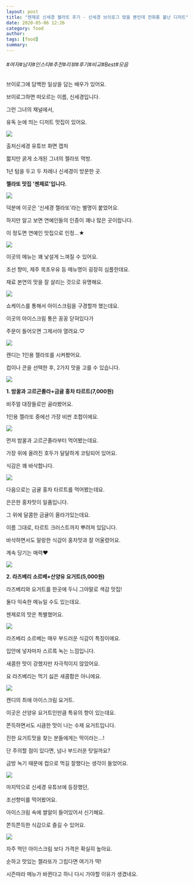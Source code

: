 ```yaml
---
layout: post
title: "젠제로 신세경 젤라또 후기 - 신세경 브이로그 떴을 뿐인데 전화통 불난 디저트"
date: 2020-05-06 12:26
category: food
author: 
tags: [food]
summary: 
---
```


###### #여자#남자#인스타#추천#리뷰#후기#비교#Best#모음


브이로그에 담백한 일상을 담는 배우가 있어요.

브이로그하면 떠오르는 이름, 신세경입니다.

  

그런 그녀의 채널에서,

유독 눈에 띄는 디저트 맛집이 있어요.

![](https://img1.daumcdn.net/thumb/R720x0/?fname=https%3A%2F%2Ft1.daumcdn.net%2Fliveboard%2Fdispatch%2F6df46693a2954e9f81cf5714bb0329fb.JPG)

출처신세경 유튜브 화면 캡처

짧지만 굵게 소개된 그녀의 젤라또 먹방.

1년 텀을 두고 두 차례나 신세경이 방문한 곳.

  

**젤라또 맛집 '젠제로'입니다.**

![](https://img1.daumcdn.net/thumb/R720x0/?fname=https%3A%2F%2Ft1.daumcdn.net%2Fliveboard%2Fdispatch%2Ffd810e2a2391469cb3fed1e42d6c695d.JPG)

덕분에 이곳은 '신세경 젤라또'라는 별명이 붙었어요.

하지만 알고 보면 연예인들의 인증이 꽤나 많은 곳이랍니다.

  

이 정도면 연예인 맛집으로 인정...★

![](https://img1.daumcdn.net/thumb/R720x0/?fname=https%3A%2F%2Ft1.daumcdn.net%2Fliveboard%2Fdispatch%2F427cb1d5176847e69dc0981d76887894.JPG)

이곳의 메뉴는 꽤 낯설게 느껴질 수 있어요.

조선 향미, 제주 목초우유 등 메뉴명이 굉장히 심플한데요.

재료 본연의 맛을 잘 살리는 것으로 유명해요.

![](https://img1.daumcdn.net/thumb/R720x0/?fname=https%3A%2F%2Ft1.daumcdn.net%2Fliveboard%2Fdispatch%2F29e5b3f427c14f7b884d0e477e92d53e.JPG)

쇼케이스를 통해서 아이스크림을 구경할까 했는데요.

이곳의 아이스크림 통은 꽁꽁 닫혀있다가

주문이 들어오면 그제서야 열려요.♡

![](https://t1.daumcdn.net/liveboard/dispatch/dd355aa48c4545a2ac619278221f7af9.gif)

캔디는 1인용 젤라또를 시켜봤어요.

컵이나 콘을 선택한 후, 2가지 맛을 고를 수 있습니다.

![](https://img1.daumcdn.net/thumb/R720x0/?fname=https%3A%2F%2Ft1.daumcdn.net%2Fliveboard%2Fdispatch%2F93ac084b4ad14adaa6b1cb54fa382a9b.JPG)

**1. 밤꿀과 고르곤졸라+금귤 홍차 타르트(7,000원)**

  

비주얼 대장들로만 골라봤어요.

1인용 젤라또 중에선 가장 비싼 조합이에요.

![](https://img1.daumcdn.net/thumb/R720x0/?fname=https%3A%2F%2Ft1.daumcdn.net%2Fliveboard%2Fdispatch%2Fcbaa73df564a4c7b85ec902ce35dedae.JPG)

먼저 밤꿀과 고르곤졸라부터 먹어봤는데요.

가장 위에 올려진 호두가 달달하게 코팅되어 있어요.

식감은 꽤 바삭합니다.

![](https://img1.daumcdn.net/thumb/R720x0/?fname=https%3A%2F%2Ft1.daumcdn.net%2Fliveboard%2Fdispatch%2F925ba71a8d0d4f598470193a98a553bc.JPG)

다음으로는 금귤 홍차 타르트를 먹어봤는데요.

은은한 홍차맛이 일품입니다.

그 위에 달콤한 금귤이 올라가있는데요.

  

이름 그대로, 타르트 크러스트까지 뿌려져 있답니다.

바삭하면서도 말랑한 식감이 홍차맛과 잘 어울렸어요.

계속 당기는 매력♥

![](https://img1.daumcdn.net/thumb/R720x0/?fname=https%3A%2F%2Ft1.daumcdn.net%2Fliveboard%2Fdispatch%2F1df1659fbdb14930b7c13e968723c58a.JPG)

**2. 라즈베리 소르베+산양유 요거트(5,000원)**

  

라즈베리와 요거트를 한곳에 두니 그야말로 색감 맛집!

둘다 익숙한 메뉴일 수도 있는데요.

젠제로의 맛은 특별했어요.

![](https://img1.daumcdn.net/thumb/R720x0/?fname=https%3A%2F%2Ft1.daumcdn.net%2Fliveboard%2Fdispatch%2Fda6608765191431cbd2c8a2549b92a34.JPG)

라즈베리 소르베는 매우 부드러운 식감이 특징이에요.

입안에 넣자마자 스르륵 녹는 느낌입니다.

  

새콤한 맛이 강했지만 자극적이지 않았어요.

요 라즈베리는 먹기 싫은 새콤함은 아니에요.  

![](https://img1.daumcdn.net/thumb/R720x0/?fname=https%3A%2F%2Ft1.daumcdn.net%2Fliveboard%2Fdispatch%2Fa791ad91cae440518e4dd473741ff235.JPG)

캔디의 최애 아이스크림 요거트.

이곳은 산양유 요거트인만큼 특유의 향이 있는데요.

쫀득하면서도 시큼한 맛이 나는 수제 요거트입니다.

진한 요거트맛을 찾는 분들에게는 딱이라는...!

  

단 주의할 점이 있다면, 넘나 부드러운 탓일까요?

금방 녹기 때문에 컵으로 먹길 잘했다는 생각이 들었어요.

![](https://img1.daumcdn.net/thumb/R720x0/?fname=https%3A%2F%2Ft1.daumcdn.net%2Fliveboard%2Fdispatch%2F6c4812872b814eb78a26685e68484323.JPG)

마지막으로 신세경 유튜브에 등장했던,

조선향미를 먹어봤어요.

  

아이스크림 속에 쌀알이 들어있어서 신기해요.

쫀득쫀득한 식감으로 즐길 수 있어요.

![](https://t1.daumcdn.net/liveboard/dispatch/3b327cbec4be429884ccdaa9f8e8d6a7.gif)

자주 먹던 아이스크림 보다 가격은 확실히 높아요.  

  

순하고 맛있는 젤라또가 그립다면 여기가 딱!

시즌따라 메뉴가 바뀐다고 하니 다시 가야할 이유가 생겼네요.